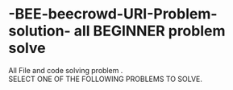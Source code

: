 # -BEE-beecrowd-URI-Problem-solution- all  BEGINNER problem solve 
All File and code solving problem .  
SELECT ONE OF THE FOLLOWING PROBLEMS TO SOLVE. 
